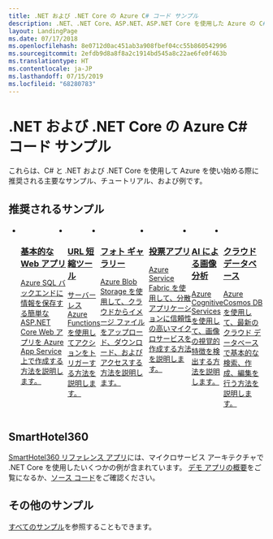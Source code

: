 ```yaml
---
title: .NET および .NET Core の Azure C# コード サンプル
description: .NET、.NET Core、ASP.NET、ASP.NET Core を使用した Azure の C# コード サンプル。
layout: LandingPage
ms.date: 07/17/2018
ms.openlocfilehash: 8e0712d0ac451ab3a908fbef04cc55b860542996
ms.sourcegitcommit: 2efdb9d8a8f8a2c1914bd545a8c22ae6fe0f463b
ms.translationtype: HT
ms.contentlocale: ja-JP
ms.lasthandoff: 07/15/2019
ms.locfileid: "68280783"
---
```

# <a name="azure-c-code-samples-for-net-and-net-core"></a>.NET および .NET Core の Azure C# コード サンプル

これらは、C# と .NET および .NET Core を使用して Azure を使い始める際に推奨される主要なサンプル、チュートリアル、および例です。

## <a name="suggested-samples"></a>推奨されるサンプル
<div id="main" class="v2">
    <div class="container">
        <ul class="cardsC panelContent" id="samples" style="margin-top: 20px; display: flex;">
            <li>
                <div class="cardSize">
                    <div class="cardPadding">
                        <a href="https://docs.microsoft.com/azure/app-service/app-service-web-tutorial-dotnet-sqldatabase">
                            <div class="card">
                                <div class="cardImageOuter">
                                    <div class="cardImage bgdAccent1">
                                        <img src="/dotnet/docs-ref-conceptual/media/dotnet-samples/web-app.png" alt="" />
                                    </div>
                                </div>
                                <div class="cardText">
                                    <h3>基本的な Web アプリ</h3>
                                    <p>Azure SQL バックエンドに情報を保存する簡単な ASP.NET Core Web アプリを Azure App Service 上で作成する方法を説明します。</p>
                                </div>
                            </div>
                        </a>
                    </div>
                </div>
            </li>
            <li>
                <div class="cardSize">
                    <div class="cardPadding">
                        <a href="https://github.com/JeremyLikness/ShortLink">
                            <div class="card">
                                <div class="cardImageOuter">
                                    <div class="cardImage bgdAccent1">
                                        <img src="/dotnet/docs-ref-conceptual/media/dotnet-samples/github.png" alt="" />
                                    </div>
                                </div>
                                <div class="cardText">
                                    <h3>URL 短縮ツール</h3>
                                    <p>サーバーレス Azure Functions を使用してアクションをトリガーする方法を説明します。</p>
                                </div>
                            </div>
                        </a>
                    </div>
                </div>
            </li>
            <li>
                <div class="cardSize">
                    <a href="https://azure.microsoft.com/resources/samples/storage-blobs-dotnet-webapp/">
                        <div class="cardPadding">
                            <div class="card">
                                <div class="cardImageOuter">
                                    <div class="cardImage bgdAccent1">
                                        <img src="/dotnet/docs-ref-conceptual/media/dotnet-samples/photo-gallery.png" alt="" />
                                    </div>
                                </div>
                                <div class="cardText">
                                    <h3>フォト ギャラリー</h3>
                                    <p>Azure Blob Storage を使用して、クラウドからイメージ ファイルをアップロード、ダウンロード、およびアクセスする方法を説明します。</p>
                                </div>
                            </div>
                        </div>
                    </a>
                </div>
            </li>
            <li>
                <div class="cardSize">
                    <div class="cardPadding">
                        <a href="https://github.com/Azure-Samples/service-fabric-dotnet-quickstart">
                            <div class="card">
                                <div class="cardImageOuter">
                                    <div class="cardImage bgdAccent1">
                                        <img src="/dotnet/docs-ref-conceptual/media/dotnet-samples/voting-app.png" alt="" />
                                    </div>
                                </div>
                                <div class="cardText">
                                    <h3>投票アプリ</h3>
                                    <p>Azure Service Fabric を使用して、分散アプリケーションに信頼性の高いマイクロサービスを作成する方法を説明します。</p>
                                </div>
                            </div>
                        </a>
                    </div>
                </div>
            </li>
            <li>
                <div class="cardSize">
                    <div class="cardPadding">
                        <a href="https://docs.microsoft.com/azure/cognitive-services/computer-vision/tutorials/csharptutorial">
                            <div class="card">
                                <div class="cardImageOuter">
                                    <div class="cardImage bgdAccent1">
                                        <img src="/dotnet/docs-ref-conceptual/media/dotnet-samples/cognitive-services.png" alt="" />
                                    </div>
                                </div>
                                <div class="cardText">
                                    <h3>AI による画像分析</h3>
                                    <p>Azure Cognitive Services を使用して、画像の視覚的特徴を検出する方法を説明します。</p>
                                </div>
                            </div>
                        </a>
                    </div>
                </div>
            </li>
            <li>
                <div class="cardSize">
                    <div class="cardPadding">
                        <a href="https://github.com/JeremyLikness/explore-cosmos-db">
                            <div class="card">
                                <div class="cardImageOuter">
                                    <div class="cardImage bgdAccent1">
                                        <img src="/dotnet/docs-ref-conceptual/media/dotnet-samples/cosmosdb.png" alt="" />
                                    </div>
                                </div>
                                <div class="cardText">
                                    <h3>クラウド データベース</h3>
                                    <p>Azure Cosmos DB を使用して、最新のクラウド データベースで基本的な検索、作成、編集を行う方法を説明します。</p>
                                </div>
                            </div>
                        </a>
                    </div>
                </div>
            </li>
        </ul>
    </div>
</div>

## <a name="smarthotel360"></a>SmartHotel360

[SmartHotel360 リファレンス アプリ](https://azure.microsoft.com/campaigns/smarthotel360/)には、マイクロサービス アーキテクチャで .NET Core を使用したいくつかの例が含まれています。 [デモ アプリの概要](https://azure.microsoft.com/resources/videos/smarthotel360-demo-app-overview/)をご覧になるか、[ソース コード](https://github.com/Microsoft/SmartHotel360)をご確認ください。

## <a name="more-samples"></a>その他のサンプル
[すべてのサンプル](https://azure.microsoft.com/resources/samples/?platform=dotnet&sort=2)を参照することもできます。
